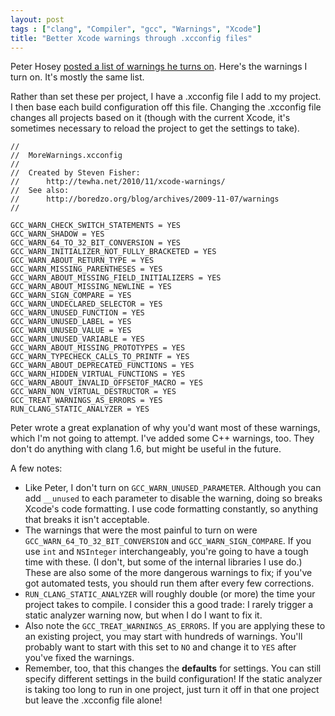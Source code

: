 ```yaml
---
layout: post
tags : ["clang", "Compiler", "gcc", "Warnings", "Xcode"]
title: "Better Xcode warnings through .xcconfig files"
---
```

Peter Hosey [posted a list of warnings he turns on][1]. Here's the warnings I turn on. It's mostly the same list.

Rather than set these per project, I have a .xcconfig file I add to my project. I then base each build configuration off this file. Changing the .xcconfig file changes all projects based on it (though with the current Xcode, it's sometimes necessary to reload the project to get the settings to take).

<!--more-->

    //
    //  MoreWarnings.xcconfig
    //
    //  Created by Steven Fisher:
    //      http://tewha.net/2010/11/xcode-warnings/
    //  See also:
    //      http://boredzo.org/blog/archives/2009-11-07/warnings
    //
    
    GCC_WARN_CHECK_SWITCH_STATEMENTS = YES
    GCC_WARN_SHADOW = YES
    GCC_WARN_64_TO_32_BIT_CONVERSION = YES
    GCC_WARN_INITIALIZER_NOT_FULLY_BRACKETED = YES
    GCC_WARN_ABOUT_RETURN_TYPE = YES
    GCC_WARN_MISSING_PARENTHESES = YES
    GCC_WARN_ABOUT_MISSING_FIELD_INITIALIZERS = YES
    GCC_WARN_ABOUT_MISSING_NEWLINE = YES
    GCC_WARN_SIGN_COMPARE = YES
    GCC_WARN_UNDECLARED_SELECTOR = YES
    GCC_WARN_UNUSED_FUNCTION = YES
    GCC_WARN_UNUSED_LABEL = YES
    GCC_WARN_UNUSED_VALUE = YES
    GCC_WARN_UNUSED_VARIABLE = YES
    GCC_WARN_ABOUT_MISSING_PROTOTYPES = YES
    GCC_WARN_TYPECHECK_CALLS_TO_PRINTF = YES
    GCC_WARN_ABOUT_DEPRECATED_FUNCTIONS = YES
    GCC_WARN_HIDDEN_VIRTUAL_FUNCTIONS = YES
    GCC_WARN_ABOUT_INVALID_OFFSETOF_MACRO = YES
    GCC_WARN_NON_VIRTUAL_DESTRUCTOR = YES
    GCC_TREAT_WARNINGS_AS_ERRORS = YES
    RUN_CLANG_STATIC_ANALYZER = YES

Peter wrote a great explanation of why you'd want most of these warnings, which I'm not going to attempt. I've added some C++ warnings, too. They don't do anything with clang 1.6, but might be useful in the future.

A few notes:

* Like Peter, I don't turn on `GCC_WARN_UNUSED_PARAMETER`. Although you can add `__unused` to each parameter to disable the warning, doing so breaks Xcode's code formatting. I use code formatting constantly, so anything that breaks it isn't acceptable.
* The warnings that were the most painful to turn on were `GCC_WARN_64_TO_32_BIT_CONVERSION` and `GCC_WARN_SIGN_COMPARE`. If you use `int` and `NSInteger` interchangeably, you're going to have a tough time with these. (I don't, but some of the internal libraries I use do.) These are also some of the more dangerous warnings to fix; if you've got automated tests, you should run them after every few corrections.
* `RUN_CLANG_STATIC_ANALYZER` will roughly double (or more) the time your project takes to compile. I consider this a good trade: I rarely trigger a static analyzer warning now, but when I do I want to fix it.
* Also note the `GCC_TREAT_WARNINGS_AS_ERRORS`. If you are applying these to an existing project, you may start with hundreds of warnings. You'll probably want to start with this set to `NO` and change it to `YES` after you've fixed the warnings.
* Remember, too, that this changes the **defaults** for settings. You can still specify different settings in the build configuration! If the static analyzer is taking too long to run in one project, just turn it off in that one project but leave the .xcconfig file alone!

[1]: http://boredzo.org/blog/archives/2009-11-07/warnings

